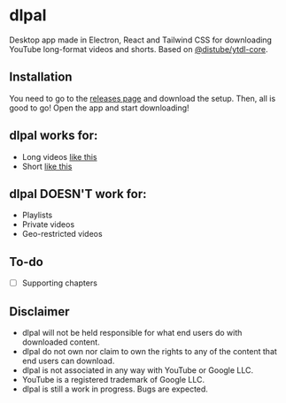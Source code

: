 # dlpal

Desktop app made in Electron, React and Tailwind CSS for downloading YouTube long-format videos and shorts. Based on [@distube/ytdl-core](https://www.npmjs.com/package/@distube/ytdl-core).

## Installation

You need to go to the [releases page](https://github.com/anventec/dlpal/releases) and download the setup. Then, all is good to go! Open the app and start downloading!

## dlpal works for:

- Long videos [like this](https://www.youtube.com/watch?v=dQw4w9WgXcQ)
- Short [like this](https://www.youtube.com/shorts/SXHMnicI6Pg)

## dlpal DOESN'T work for:

- Playlists
- Private videos
- Geo-restricted videos

## To-do

- [ ] Supporting chapters

## Disclaimer

- dlpal will not be held responsible for what end users do with downloaded content.
- dlpal do not own nor claim to own the rights to any of the content that end users can download.
- dlpal is not associated in any way with YouTube or Google LLC.
- YouTube is a registered trademark of Google LLC.
- dlpal is still a work in progress. Bugs are expected.
